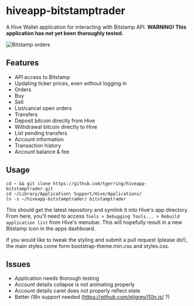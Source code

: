 # hiveapp-bitstamptrader

A Hive Wallet application for interacting with Bitstamp API. **WARNING! This application has not yet been thoroughly tested.**

![Bitstamp orders](http://i.imgur.com/JSaKdzJ.png)

## Features
* API access to Bitstamp
* Updating ticker prices, even without logging in
* Orders
 * Buy
 * Sell
 * List/cancel open orders
* Transfers
 * Deposit bitcoin directly from Hive
 * Withdrawal bitcoin directly to Hive
 * List pending transfers
* Account information
 * Transaction history
 * Account balance & fee

## Usage
```
cd ~ && git clone https://github.com/tgerring/hiveapp-bitstamptrader.git
cd ~/Library/Application\ Support/Hive/Applications/
ln -s ~/hiveapp-bitstamptrader/ bitstamptrader
```

This should get the latest repository and symlink it into Hive's app directory. From here, you'll need to access `Tools > Debugging Tools... > Rebuild application list` from Hive's menubar. This will hopefully result in a new Bitstamp icon in the apps dashboard.

If you would like to tweak the styling and submit a pull request (please do!), the main styles come form bootstrap-theme.min.css and styles.css.

## Issues
* Application needs thorough testing
* Account details collapse is not animating properly
* Account details caret does not properly reflect state
* Better i18n support needed (https://github.com/eligrey/l10n.js/ ?)
